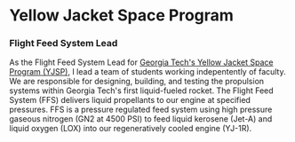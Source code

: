 # Yellow Jacket Space Program
### Flight Feed System Lead
As the Flight Feed System Lead for [Georgia Tech's Yellow Jacket Space Program (YJSP)](https://gtspaceprogram.com), I lead a team of students working indepentently of faculty. We are responsible for designing, building, and testing the propulsion systems within Georgia Tech's first liquid-fueled rocket. The Flight Feed System (FFS) delivers liquid propellants to our engine at specified pressures. FFS is a pressure regulated feed system using high pressure gaseous nitrogen (GN2 at 4500 PSI) to feed liquid kerosene (Jet-A) and liquid oxygen (LOX) into our regeneratively cooled engine (YJ-1R).

